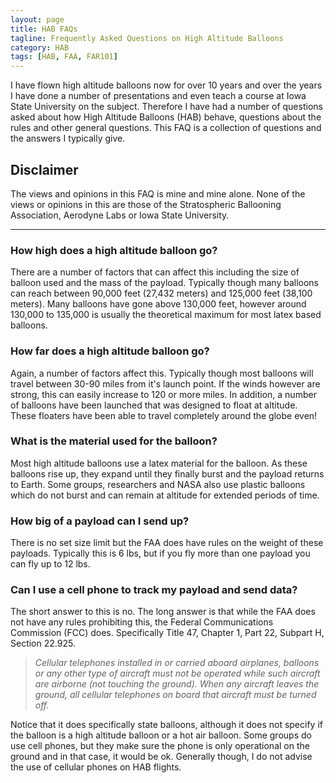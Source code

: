```yaml
---
layout: page
title: HAB FAQs
tagline: Frequently Asked Questions on High Altitude Balloons
category: HAB
tags: [HAB, FAA, FAR101]
---
```


I have flown high altitude balloons now for over 10 years and over the years I have done a number of presentations and even teach a course at Iowa State University on the subject.  Therefore I have had a number of questions asked about how High Altitude Balloons (HAB) behave, questions about the rules and other general questions.  This FAQ is a collection of questions and the answers I typically give.

Disclaimer
----------
The views and opinions in this FAQ is mine and mine alone.  None of the views or opinions in this are those of the Stratospheric Ballooning Association, Aerodyne Labs or Iowa State University.  

* * *

### How high does a high altitude balloon go?

There are a number of factors that can affect this including the size of balloon used and the mass of the payload.  Typically though many balloons can reach between 90,000 feet (27,432 meters) and 125,000 feet (38,100 meters).  Many balloons have gone above 130,000 feet, however around 130,000 to 135,000 is usually the theoretical maximum for most latex based balloons.  

### How far does a high altitude balloon go?

Again, a number of factors affect this.  Typically though most balloons will travel between 30-90 miles from it's launch point.  If the winds however are strong, this can easily increase to 120 or more miles.  In addition, a number of balloons have been launched that was designed to float at altitude.  These floaters have been able to travel completely around the globe even!

### What is the material used for the balloon?

Most high altitude balloons use a latex material for the balloon.  As these balloons rise up, they expand until they finally burst and the payload returns to Earth.  Some groups, researchers and NASA also use plastic balloons which do not burst and can remain at altitude for extended periods of time.

### How big of a payload can I send up?

There is no set size limit but the FAA does have rules on the weight of these payloads.  Typically this is 6 lbs, but if you fly more than one payload you can fly up to 12 lbs.  

### Can I use a cell phone to track my payload and send data?

The short answer to this is no.  The long answer is that while the FAA does not have any rules prohibiting this, the Federal Communications Commission (FCC) does.  Specifically Title 47, Chapter 1, Part 22, Subpart H, Section 22.925.  

> *Cellular telephones installed in or carried aboard airplanes, balloons or any other type of aircraft must not be operated while such aircraft are airborne (not touching the ground). When any aircraft leaves the ground, all cellular telephones on board that aircraft must be turned off.* 

Notice that it does specifically state balloons, although it does not specify if the balloon is a high altitude balloon or a hot air balloon.  Some groups do use cell phones, but they make sure the phone is only operational on the ground and in that case, it would be ok.  Generally though, I do not advise the use of cellular phones on HAB flights.
